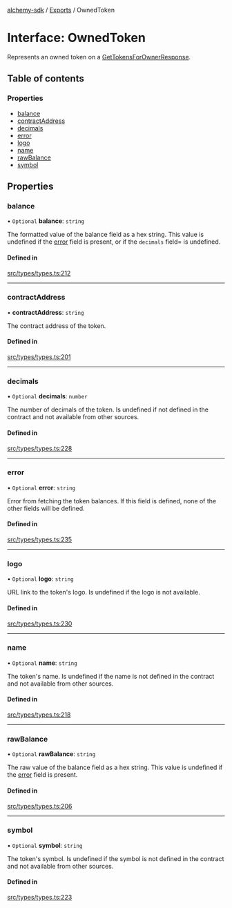 [alchemy-sdk](../README.md) / [Exports](../modules.md) / OwnedToken

# Interface: OwnedToken

Represents an owned token on a [GetTokensForOwnerResponse](GetTokensForOwnerResponse.md).

## Table of contents

### Properties

- [balance](OwnedToken.md#balance)
- [contractAddress](OwnedToken.md#contractaddress)
- [decimals](OwnedToken.md#decimals)
- [error](OwnedToken.md#error)
- [logo](OwnedToken.md#logo)
- [name](OwnedToken.md#name)
- [rawBalance](OwnedToken.md#rawbalance)
- [symbol](OwnedToken.md#symbol)

## Properties

### balance

• `Optional` **balance**: `string`

The formatted value of the balance field as a hex string. This value is
undefined if the [error](OwnedToken.md#error) field is present, or if the `decimals` field=
is undefined.

#### Defined in

[src/types/types.ts:212](https://github.com/alchemyplatform/alchemy-sdk-js/blob/340ad5a/src/types/types.ts#L212)

___

### contractAddress

• **contractAddress**: `string`

The contract address of the token.

#### Defined in

[src/types/types.ts:201](https://github.com/alchemyplatform/alchemy-sdk-js/blob/340ad5a/src/types/types.ts#L201)

___

### decimals

• `Optional` **decimals**: `number`

The number of decimals of the token. Is undefined if not defined in the
contract and not available from other sources.

#### Defined in

[src/types/types.ts:228](https://github.com/alchemyplatform/alchemy-sdk-js/blob/340ad5a/src/types/types.ts#L228)

___

### error

• `Optional` **error**: `string`

Error from fetching the token balances. If this field is defined, none of
the other fields will be defined.

#### Defined in

[src/types/types.ts:235](https://github.com/alchemyplatform/alchemy-sdk-js/blob/340ad5a/src/types/types.ts#L235)

___

### logo

• `Optional` **logo**: `string`

URL link to the token's logo. Is undefined if the logo is not available.

#### Defined in

[src/types/types.ts:230](https://github.com/alchemyplatform/alchemy-sdk-js/blob/340ad5a/src/types/types.ts#L230)

___

### name

• `Optional` **name**: `string`

The token's name. Is undefined if the name is not defined in the contract and
not available from other sources.

#### Defined in

[src/types/types.ts:218](https://github.com/alchemyplatform/alchemy-sdk-js/blob/340ad5a/src/types/types.ts#L218)

___

### rawBalance

• `Optional` **rawBalance**: `string`

The raw value of the balance field as a hex string. This value is undefined
if the [error](OwnedToken.md#error) field is present.

#### Defined in

[src/types/types.ts:206](https://github.com/alchemyplatform/alchemy-sdk-js/blob/340ad5a/src/types/types.ts#L206)

___

### symbol

• `Optional` **symbol**: `string`

The token's symbol. Is undefined if the symbol is not defined in the contract
and not available from other sources.

#### Defined in

[src/types/types.ts:223](https://github.com/alchemyplatform/alchemy-sdk-js/blob/340ad5a/src/types/types.ts#L223)
